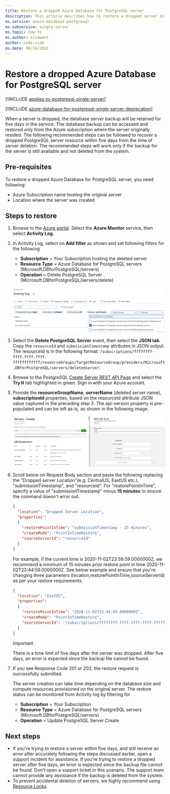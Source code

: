 ```yaml
---
title: Restore a dropped Azure Database for PostgreSQL server
description: This article describes how to restore a dropped server in Azure Database for PostgreSQL using the Azure portal.
ms.service: azure-database-postgresql
ms.subservice: single-server
ms.topic: how-to
ms.author: sisawant 
author: code-sidd
ms.date: 06/24/2022
---
```


# Restore a dropped Azure Database for PostgreSQL server

[!INCLUDE [applies-to-postgresql-single-server](../includes/applies-to-postgresql-single-server.md)]

[!INCLUDE [azure-database-for-postgresql-single-server-deprecation](../includes/azure-database-for-postgresql-single-server-deprecation.md)]

When a server is dropped, the database server backup will be retained for five days in the service. The database backup can be accessed and restored only from the Azure subscription where the server originally resided. The following recommended steps can be followed to recover a dropped PostgreSQL server resource within five days from the time of server deletion. The recommended steps will work only if the backup for the server is still available and not deleted from the system.

## Pre-requisites

To restore a dropped Azure Database for PostgreSQL server, you need following:
- Azure Subscription name hosting the original server
- Location where the server was created

## Steps to restore

1. Browse to the [Azure portal](https://portal.azure.com/#blade/Microsoft_Azure_ActivityLog/ActivityLogBlade). Select the **Azure Monitor** service, then select **Activity Log**.

2. In Activity Log, select on **Add filter** as shown and set following filters for the following

    - **Subscription** = Your Subscription hosting the deleted server
    - **Resource Type** = Azure Database for PostgreSQL servers (Microsoft.DBforPostgreSQL/servers)
    - **Operation** = Delete PostgreSQL Server (Microsoft.DBforPostgreSQL/servers/delete)

    ![Activity log filtered for delete PostgreSQL server operation](./media/how-to-restore-dropped-server/activity-log-azure.png)

3. Select the **Delete PostgreSQL Server** event, then select the **JSON tab**. Copy the `resourceId` and `submissionTimestamp` attributes in JSON output. The resourceId is in the following format: `/subscriptions/ffffffff-ffff-ffff-ffff-ffffffffffff/resourceGroups/TargetResourceGroup/providers/Microsoft.DBforPostgreSQL/servers/deletedserver`.

1. Browse to the PostgreSQL [Create Server REST API Page](/rest/api/postgresql/singleserver/servers/create) and select the **Try It** tab highlighted in green. Sign in with your Azure account.

2. Provide the **resourceGroupName**, **serverName** (deleted server name), **subscriptionId** properties, based on the resourceId attribute JSON value captured in the preceding step 3. The api-version property is pre-populated and can be left as-is, as shown in the following image.

    ![Create server using REST API](./media/how-to-restore-dropped-server/create-server-from-rest-api-azure.png)

3. Scroll below on Request Body section and paste the following replacing the "Dropped server Location"(e.g. CentralUS, EastUS etc.), "submissionTimestamp", and "resourceId". For "restorePointInTime", specify a value of "submissionTimestamp" minus **15 minutes** to ensure the command doesn't error out.

    ```json
    {
      "location": "Dropped Server Location",  
      "properties": 
      {
        "restorePointInTime": "submissionTimestamp - 15 minutes",
        "createMode": "PointInTimeRestore",
        "sourceServerId": "resourceId"
      }
    }
    ```

    For example, if the current time is 2020-11-02T23:59:59.0000000Z, we recommend a minimum of 15 minutes prior restore point in time 2020-11-02T23:44:59.0000000Z. See below example and ensure that you're changing three parameters (location,restorePointInTime,sourceServerId) as per your restore requirements.

    ```json
    {
      "location": "EastUS",  
      "properties": 
      {
        "restorePointInTime": "2020-11-02T23:44:59.0000000Z",
        "createMode": "PointInTimeRestore",
        "sourceServerId": "/subscriptions/ffffffff-ffff-ffff-ffff-ffffffffffff/resourceGroups/SourceResourceGroup/providers/Microsoft.DBforPostgreSQL/servers/sourceserver"
      }
    }
    ```

    > [!Important]
    > There is a time limit of five days after the server was dropped. After five days, an error is expected since the backup file cannot be found.

4. If you see Response Code 201 or 202, the restore request is successfully submitted.

    The server creation can take time depending on the database size and compute resources provisioned on the original server. The restore status can be monitored from Activity log by filtering for 
   - **Subscription** = Your Subscription
   - **Resource Type** = Azure Database for PostgreSQL servers (Microsoft.DBforPostgreSQL/servers) 
   - **Operation** =  Update PostgreSQL Server Create

## Next steps

- If you're trying to restore a server within five days, and still receive an error after accurately following the steps discussed earlier, open a support incident for assistance. If you're trying to restore a dropped server after five days, an error is expected since the backup file cannot be found. Don't open a support ticket in this scenario. The support team cannot provide any assistance if the backup is deleted from the system. 
- To prevent accidental deletion of servers, we highly recommend using [Resource Locks](https://techcommunity.microsoft.com/t5/azure-database-for-postgresql/preventing-the-disaster-of-accidental-deletion-for-your-PostgreSQL/ba-p/825222).
